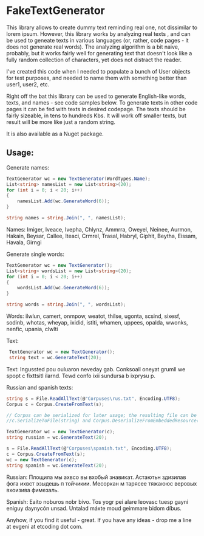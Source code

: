 ﻿FakeTextGenerator
==========

This library allows to create dummy text reminding real one, not dissimilar to lorem ipsum. However, this library works by analyzing real texts , and can 
be used to geneate texts in various languages (or, rather, code pages - it does not generate real words). The analyzing algorithm is a bit naive, probably,
but it works fairly well for generating text that doesn't look like a fully random collection of characters, yet does not distract the reader.

I've created this code when I needed to populate a bunch of User objects for test purposes, and needed to name them with something better than user1, user2, etc.

Right off the bat this library can be used to generate English-like words, texts, and names - see code samples below. To generate texts in other code pages it 
can be fed with texts in desired codepage. The texts should be fairly sizeable, in tens to hundreds Kbs. It will work off smaller texts, but result will be more like
just a random string.

It is also available as a Nuget package.


Usage:
------

Generate names:
```csharp
TextGenerator wc = new TextGenerator(WordTypes.Name);
List<string> namesList = new List<string>(20);
for (int i = 0; i < 20; i++)
{
    namesList.Add(wc.GenerateWord(6));
}

string names = string.Join(", ", namesList);
```
Names: Imiger, Iveace, Ivepha, Chlynz, Ammrra, Oweyel, Neinee, Aurmon, Hakain, Beysar, Callee, Iteaci, Crmrel, Trasal, Habryl, Giphit, Beytha, Eissam, Havala, Girngi


Generate single words:
```csharp
TextGenerator wc = new TextGenerator();
List<string> wordsList = new List<string>(20);
for (int i = 0; i < 20; i++)
{
    wordsList.Add(wc.GenerateWord(6));
}

string words = string.Join(", ", wordsList);
```
Words: ilwlun, camert, onmpow, weatot, thilse, ugonta, scsind, sixesf, sodinb, whotas, wheyap, ixidid, istiti, whamen, uppees, opalda, wwonks, nenfic, upania, clwlti

Text:
```csharp
 TextGenerator wc = new TextGenerator();
 string text = wc.GenerateText(20);
```
Text: Ingussted pou ouluaron neveday gab. Conksoall oneyat grumll we spopt c fixttsitl ilarnd. Tewd confo ixii sundursa b ixprysu p.


Russian and spanish texts:
```csharp
string s = File.ReadAllText(@"Corpuses\rus.txt", Encoding.UTF8);
Corpus c = Corpus.CreateFromText(s);

// Corpus can be serialized for later usage; the resulting file can be embedded as a resource; see
//c.SerializeToFile(string) and Corpus.DeserializeFromEmbeddedResource() methods.

TextGenerator wc = new TextGenerator(c);
string russian = wc.GenerateText(20);

s = File.ReadAllText(@"Corpuses\spanish.txt", Encoding.UTF8);
c = Corpus.CreateFromText(s);
wc = new TextGenerator(c);
string spanish = wc.GenerateText(20);
```

Russian: Площила мы ахвсо вы вхобый знавикат. Астаютьн здизилав фога ихвст эзыдешь п тойчикии. Месоркан м тарясее тяжаююс веровых вхоизива фимезаль.

Spanish: Eaito noburos nobr bivo. Tos yogr pei alare leovasc tuesp gayni eniguy daynycón unsad. Untalad máxte moud geimmare bidom díbus.


Anyhow, if you find it useful - great. If you have any ideas - drop me a line at evgeni at etcoding dot com.